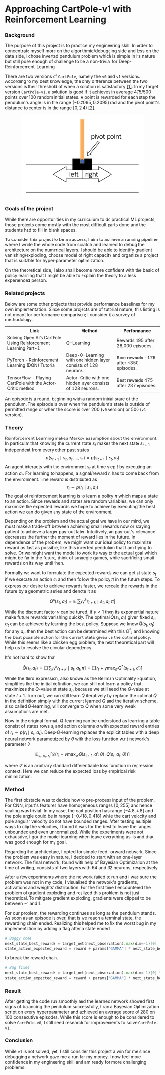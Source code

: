 # Approaching CartPole-v1 with Reinforcement Learning

### Background

The purpose of this project is to practice my engineering skill. In order to concentrate myself more on the algorithmic/debugging side and less on the data side, I chose inverted pendulum problem which is simple in its nature but still pose enough of challenge to be a non-trivial for Deep-Reinforcement-Learning.

There are two versions of `CartPole`, namely the `v0` and `v1` versions. According to my best knowledge, the only difference between the two versions is their threshold of when a solution is satisfactory [[1]](https://stackoverflow.com/a/56926451). In my target version `CartPole-v1`, a solution is good if it achieves in average $475/500$ points over $100$ random initial states. A point is rewarded for each step the pendulum's angle is in the range $(-0.2095, 0.2095)$ rad and the pivot point's distance to center is in the range $[0, 2.4)$ [[2]](https://www.gymlibrary.dev/environments/classic_control/cart_pole/).  

<p align="center">
<img src="images/cartpole.png" width=400/>
</p>

### Goals of the project

While there are opportunities in my curriculum to do practical ML projects, those projects come mostly with the most difficult parts done and the students had to fill in blank spaces. 

To consider this project to be a success, I aim to achieve a running pipeline where I wrote the whole code from scratch and learned to debug the architecture on the numerical layers. I should be able to identify gradient vanishing/exploding, choose model of right capacity and organize a project that is suitable for hyper-parameter optimization.

On the theoretical side, I also shall become more confident with the basic of policy learning that I might be able to explain the theory to a less experienced person.

### Related projects

Below are some other projects that provide performance baselines for my own implementation. Since some projects are of tutorial nature, this listing is not meant for performance comparison; I consider it a survey of methodology.

<table>
  <tr>
    <th>Link</th>
    <th>Method</th>
    <th>Performance</th>
  </tr>
  <tr>
    <td><a src="https://medium.com/analytics-vidhya/q-learning-is-the-most-basic-form-of-reinforcement-learning-which-doesnt-take-advantage-of-any-8944e02570c5">Solving Open AI’s CartPole Using Reinforcement Learning Part-1
</a></td>
    <td>Q-Learning</td>
    <td>Rewards 195 after 28,000 episodes.</td>
  </tr>
  <tr>
    <td><a src="https://pytorch.org/tutorials/intermediate/reinforcement_q_learning.html">PyTorch - Reinforcement Learning (DQN) Tutorial</a></td>
    <td>Deep-Q-Learning with one hidden layer consists of 128 neurons.</td>
    <td>Best rewards ~175 after ~350 episodes.</td>
  </tr>
  <tr>
    <td><a src="https://www.tensorflow.org/tutorials/reinforcement_learning/actor_critic">TensorFlow - Playing CartPole with the Actor-Critic method</a></td>
    <td>Actor-Critic with one hidden layer consists of 128 neurons.</td>
    <td>Best rewards 475 after 237 episodes.</td>
  </tr>
</table>

An episode is a round, beginning with a random initial state of the pendulum. The episode is over when the pendulum's state is outside of permitted range or when the score is over $200$ (`v0` version) or $500$ (`v1` version).

### Theory

Reinforcement Learning makes Markov assumption about the environment. In particular that knowing the current state $s_t$ makes the next state $s_{t+1}$ independent from every other past states
$$p(s_{t+1} \mid s_t,a_t,\dots,s_1) = p(s_{t+1} \mid s_t,a_t)$$
An agent interacts with the environment $s_t$ at time step $t$ by executing an action $a_t$. For learning to happens, a signal/reward $r_t$ has to come back from the environment. The reward is distributed as 
$$r_t \sim p(r_t \mid s_t, a_t)$$
The goal of reinforcement learning is to learn a policy $\pi$ which maps a state to an action. Since rewards and states are random variables, we can only maximize the expected rewards we hope to achieve by executing the best action we can do given any state of the environment.

Depending on the problem and the actual goal we have in our mind, we must make a trade-off between achieving small rewards now or staying patient to achieve a larger pay-out later. Intuitively, an pay-out's relevance decreases the further the moment of reward lies in the future. In dependence of the problem, we might want our ideal policy to maximize reward as fast as possible, like this inverted pendulum that I am trying to solve. Or we might want the model to work its way to the actual goal which might be far in the future, think of strategic games, while sacrificing small rewards on its way until then.


Formally we want to formulate the expected rewards we can get at state $s_t$ if we execute an action $a_t$ and then follow the policy $\pi$ in the future steps. To express our desire to achieve rewards faster, we rescale the rewards in the future by a geometric series and denote it as

$$Q^\pi(s_t, a_t) = \mathbb{E}[\sum_k \gamma^k r_{t + k} \mid s_t, a_t, \pi]$$

While the discount factor $\gamma$ can be tuned, if $\gamma < 1$ then its exponential nature make future rewards vanishing quickly. The optimal $\hat{Q}(s_t, a_t)$ given fixed $s_t, a_t$ can be achieved by learning the best policy. Suppose we know $\hat{Q}(s_t, a_t)$ for any $a_t$, then the best action can be determined with this $Q^*$; and knowing the best possible action for the current state gives us the optimal policy. While this seems like a chicken egg problem, the next theoretical part will help us to resolve the circular dependency.


It's not hard to show that 

$$\hat{Q}(s_t, a_t) = \mathbb{E}[\sum_k \gamma^k r_{t + k} \mid s_t, a_t, \pi] = \mathbb{E}[r_t + \gamma \max_{a'} Q^*(s_{t+1}, a')]$$

While the third expression, also known as the Bellman Optimality Equation, simplifies the the initial definition, we can still not learn a policy that maximizes the $Q$-value at state $s_t$, because we still need the $Q$-value at state $t+1$. Turn out, we can still learn $\hat{Q}$ iteratively by replace the optimal $\hat{Q}$ in the definition simply with the current learned $Q$ and the iterative scheme, also called $Q$-learning, will converge to $\hat{Q}$ when some very weak assumptions are met.

Now in the original format, $Q$-learning can be understood as learning a table consist of states rows $s_t$ and action columns $a$ with expected reward entries of $r_t \sim p(r_t \mid s_t, a_t)$. Deep-$Q$-learning replaces the explicit tables with a deep neural network parametrized by $\theta$ with the loss function w.r.t network's parameter $\theta$

$$\mathbb{E}_{s_t, a_t, r_t}[\mathcal{L}(r_t + \gamma \max_{a'} Q(s_{t+1}, a'; \theta), Q(s_t, a_t; \theta))]$$

where $\mathcal{L}$ is an arbitrary standard differentiable loss function in regression context. Here we can reduce the expected loss by empirical risk minimization.

### Method

The first obstacle was to decide how to pre-process input of the problem. For CNN, input's features have homogeneous ranges $[0, 255]$ and hence scaling was trivial. In my case, the cart position has range $[-4.8, 4.8]$ and the pole angle could be in range $[-0.418, 0.418]$ while the cart velocity and pole angular velocity do not have bounded ranges. After testing multiple ways to clip the velocities, I found it was for the best to leave the ranges unbounded and even unnormalized. While the experiments were not exhaustive, I got the model learning when leave everything as-is and that was good enough for my goal. 

Regarding the architecture, I opted for simple feed-forward network. Since the problem was easy in nature, I decided to start with an one-layer network. The final network, found with help of Bayesian Optimization at the time of writing, consists of two layers with $64$ and $32$ neurons, respectively. 

After a few experiments where the network failed to run and I was sure the problem was not in my code, I visualized the network's gradients, activations and weights' distribution. For the first time I encountered the problem of gradient exploding and realized this problem is not just theoretical. To mitigate gradient exploding, gradients were clipped to be between $-1$ and $1$.

For our problem, the rewarding continues as long as the pendulum stands. As soon as an episode is over, that is we reach a terminal state, the rewarding chain ended. Realizing this helped me to fix the worst bug in my implementation by adding a flag after a state ended

```python
# Buggy code
next_state_best_rewards = target_net(next_observation).max(dim=-1)[0]
state_action_expected_reward = reward + params["GAMMA"] * next_state_best_rewards
```

to break the reward chain.

```python
# Bug fixed
next_state_best_rewards = target_net(next_observation).max(dim=-1)[0] * (1 - terminated) # The reward series ends when we reach a terminal state 
state_action_expected_reward = reward + params["GAMMA"] * next_state_best_rewards
```

### Result

After getting the code run smoothly and the learned network showed first signs of balancing the pendulum successfully, I ran a Bayesian Optimization script on every hyperparameter and achieved an average score of $280$ on $100$ consecutive episodes. While this score is enough to be considered to solve `CartPole-v0`, I still need research for improvements to solve `CartPole-v1`.

### Conclusion

While `v1` is not solved, yet, I still consider this project a win for me since debugging a network gave me a run for my money. I now feel more confidence in my engineering skill and am ready for more challenging problems.

